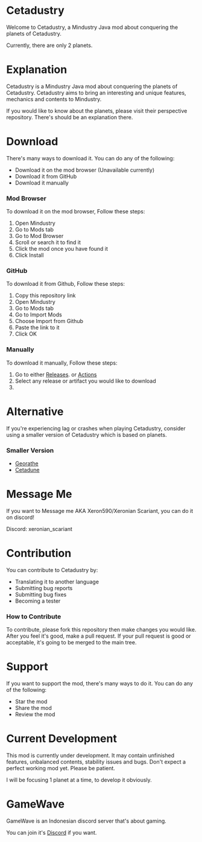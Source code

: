 # Cetadustry
Welcome to Cetadustry, a Mindustry Java mod about conquering the planets of Cetadustry.

Currently, there are only 2 planets.

# Explanation
Cetadustry is a Mindustry Java mod about conquering the planets of Cetadustry. Cetadustry aims to bring an interesting and unique features, mechanics and contents to Mindustry.

If you would like to know about the planets, please visit their perspective repository. There's should be an explanation there.

# Download
There's many ways to download it. You can do any of the following:
- Download it on the mod browser (Unavailable currently)
- Download it from GitHub
- Download it manually

### Mod Browser
To download it on the mod browser, Follow these steps:

1. Open Mindustry
2. Go to Mods tab
3. Go to Mod Browser
4. Scroll or search it to find it
5. Click the mod once you have found it
6. Click Install

### GitHub
To download it from Github, Follow these steps:

1. Copy this repository link
2. Open Mindustry
3. Go to Mods tab
4. Go to Import Mods
5. Choose Import from Github
6. Paste the link to it
7. Click OK

### Manually 
To download it manually, Follow these steps:

1. Go to either [Releases](https://github.com/Xeron590/Cetadustry/releases). or [Actions](https://github.com/Xeron590/Cetadustry/actions)
2. Select any release or artifact you would like to download
3. 

# Alternative
If you're experiencing lag or crashes when playing Cetadustry, consider using a smaller version of Cetadustry which is based on planets.

### Smaller Version
- [Georathe](https://github.com/Xeron590/CetadustryGeorathe/releases)
- [Cetadune](https://github.com/Xeron590/CetadustryCetadune/releases)

# Message Me
If you want to Message me AKA Xeron590/Xeronian Scariant, you can do it on discord!

Discord: xeronian_scariant

# Contribution
You can contribute to Cetadustry by:
- Translating it to another language
- Submitting bug reports
- Submitting bug fixes
- Becoming a tester

### How to Contribute
To contribute, please fork this repository then make changes you would like. After you feel it's good, make a pull request. If your pull request is good or acceptable, it's going to be merged to the main tree.

# Support 
If you want to support the mod, there's many ways to do it. You can do any of the following:
- Star the mod
- Share the mod
- Review the mod 

# Current Development
This mod is currently under development. It may contain unfinished features, unbalanced contents, stability issues and bugs. Don't expect a perfect working mod yet. Please be patient.

I will be focusing 1 planet at a time, to develop it obviously.

# GameWave
GameWave is an Indonesian discord server that's about gaming.

You can join it's [Discord](https://discord.gg/CVKY9VUGY7) if you want.
